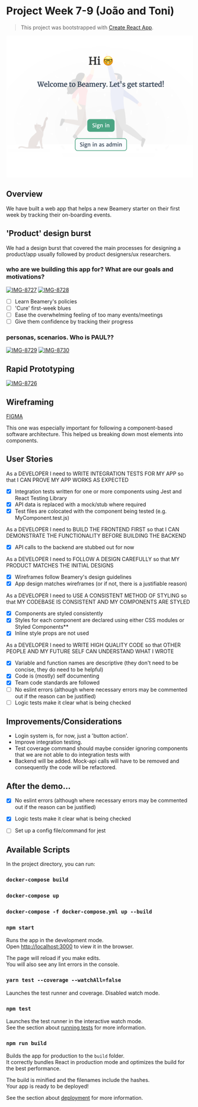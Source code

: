 # Project Week 7-9 (João and Toni)

> This project was bootstrapped with [Create React App](https://github.com/facebook/create-react-app).

![Landing page screenshot](/client/landingpage.png?raw=true "Optional Title")

## Overview

We have built a web app that helps a new Beamery starter on their first week by tracking their on-boarding events.  


## 'Product' design burst

We had a design burst that covered the main processes for designing a product/app usually followed by product designers/ux researchers. 

### who are we building this app for? What are our goals and motivations?

<a href="https://ibb.co/L0XqKFg"><img src="https://i.ibb.co/D1H6dJM/IMG-8727.jpg" alt="IMG-8727" border="0"></a>
<a href="https://ibb.co/R6qq2ry"><img src="https://i.ibb.co/rpVVk8s/IMG-8728.jpg" alt="IMG-8728" border="0"></a>

- [ ] Learn Beamery's policies
- [ ] 'Cure' first-week blues
- [ ] Ease the overwhelming feeling of too many events/meetings
- [ ] Give them confidence by tracking their progress

### personas, scenarios. Who is PAUL??

<a href="https://ibb.co/yqnFTh5"><img src="https://i.ibb.co/x6SqvmG/IMG-8729.jpg" alt="IMG-8729" border="0"></a>
<a href="https://ibb.co/BrX22MQ"><img src="https://i.ibb.co/8dWggZf/IMG-8730.jpg" alt="IMG-8730" border="0"></a>


## Rapid Prototyping

<a href="https://ibb.co/BPpN45G"><img src="https://i.ibb.co/VN1mHcx/IMG-8726.jpg" alt="IMG-8726" border="0"></a>

## Wireframing

[FIGMA](https://www.figma.com/file/Dh2wx7l98VUrHOERFe0Xx9/UI-Design?node-id=0%3A1)

This one was especially important for following a component-based software architecture. This helped us breaking down most elements into components.

## User Stories

As a DEVELOPER I need to WRITE INTEGRATION TESTS FOR MY APP so that I CAN PROVE MY APP WORKS AS EXPECTED

- [x] Integration tests written for one or more components using Jest and React Testing Library
- [x] API data is replaced with a mock/stub where required
- [x] Test files are colocated with the component being tested (e.g. MyComponent.test.js)

As a DEVELOPER I need to BUILD THE FRONTEND FIRST so that I CAN DEMONSTRATE THE FUNCTIONALITY BEFORE BUILDING THE BACKEND

- [x] API calls to the backend are stubbed out for now

As a DEVELOPER I need to FOLLOW A DESIGN CAREFULLY so that MY PRODUCT MATCHES THE INITIAL DESIGNS

- [x] Wireframes follow Beamery's design guidelines
- [x] App design matches wireframes (or if not, there is a justifiable reason)

As a DEVELOPER I need to USE A CONSISTENT METHOD OF STYLING so that MY CODEBASE IS CONSISTENT AND MY COMPONENTS ARE STYLED

- [x] Components are styled consistently
- [x] Styles for each component are declared using either CSS modules or Styled Components**
- [x] Inline style props are not used

As a DEVELOPER I need to WRITE HIGH QUALITY CODE so that OTHER PEOPLE AND MY FUTURE SELF CAN UNDERSTAND WHAT I WROTE

- [x] Variable and function names are descriptive (they don't need to be concise, they do need to be helpful)
- [x] Code is (mostly) self documenting
- [x] Team code standards are followed
- [ ] No eslint errors (although where necessary errors may be commented out if the reason can be justified)
- [ ] Logic tests make it clear what is being checked

## Improvements/Considerations

- Login system is, for now, just a 'button action'.
- Improve integration testing.
- Test coverage command should maybe consider ignoring components that we are not able to do integration tests with
- Backend will be added. Mock-api calls will have to be removed and consequently the code will be refactored.

## After the demo...
- [x] No eslint errors (although where necessary errors may be commented out if the reason can be justified)
- [x] Logic tests make it clear what is being checked
- [ ] Set up a config file/command for jest


## Available Scripts

In the project directory, you can run:

### `docker-compose build`

### `docker-compose up`

### `docker-compose -f docker-compose.yml up --build`


### `npm start`

Runs the app in the development mode.<br />
Open [http://localhost:3000](http://localhost:3000) to view it in the browser.

The page will reload if you make edits.<br />
You will also see any lint errors in the console.

### `yarn test --coverage --watchAll=false`

Launches the test runner and coverage. Disabled watch mode.

### `npm test`

Launches the test runner in the interactive watch mode.<br />
See the section about [running tests](https://facebook.github.io/create-react-app/docs/running-tests) for more information.

### `npm run build`

Builds the app for production to the `build` folder.<br />
It correctly bundles React in production mode and optimizes the build for the best performance.

The build is minified and the filenames include the hashes.<br />
Your app is ready to be deployed!

See the section about [deployment](https://facebook.github.io/create-react-app/docs/deployment) for more information.

